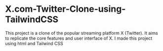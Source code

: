# X.com-Twitter-Clone-using-TailwindCSS
This project is a clone of the popular streaming platform X (Twitter). It aims to replicate the core features and user interface of X. I made this project using html and Tailwind CSS
